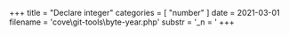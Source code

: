 +++
title = "Declare integer"
categories = [ "number" ]
date = 2021-03-01
filename = 'cove\git-tools\byte-year.php'
substr = '_n = '
+++
